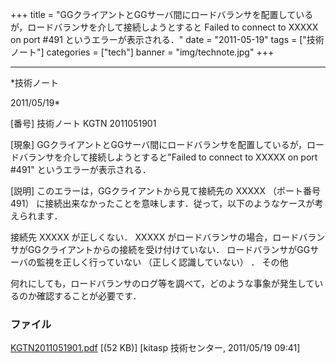 ﻿+++
title = "GGクライアントとGGサーバ間にロードバランサを配置しているが，ロードバランサを介して接続しようとすると Failed to connect to XXXXX on port #491 というエラーが表示される．"
date = "2011-05-19"
tags = ["技術ノート"]
categories = ["tech"]
banner = "img/technote.jpg"
+++

-----------------------------------------------------------------------------------------------------------------------------

*技術ノート

2011/05/19*


[番号]
技術ノート KGTN 2011051901

[現象]
GGクライアントとGGサーバ間にロードバランサを配置しているが，ロードバランサを介して接続しようとすると"Failed
to connect to XXXXX on port #491" というエラーが表示される．

[説明]
このエラーは，GGクライアントから見て接続先の XXXXX （ポート番号491）
に接続出来なかったことを意味します．従って，以下のようなケースが考えられます．

接続先 XXXXX が正しくない．
XXXXX
がロードバランサの場合，ロードバランサがGGクライアントからの接続を受け付けていない．
ロードバランサがGGサーバの監視を正しく行っていない
（正しく認識していない） ．
その他

何れにしても，ロードバランサのログ等を調べて，どのような事象が発生しているのか確認することが必要です．


### ファイル





[KGTN2011051901.pdf](http://techreport.kitasp.net/attachments/download/560/KGTN2011051901.pdf)
 [(52 KB)] [kitasp 技術センター, 2011/05/19
09:41]
